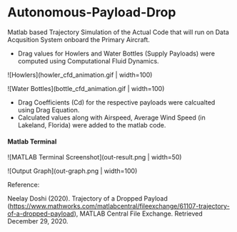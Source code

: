 # Autonomous-Payload-Drop

Matlab based Trajectory Simulation of the Actual Code that will run on Data Acqusition System onboard the Primary Aircraft.

* Drag values for Howlers and Water Bottles (Supply Payloads) were computed using Computational Fluid Dynamics.

![Howlers](howler_cfd_animation.gif | width=100)

![Water Bottles](bottle_cfd_animation.gif | width=100)

* Drag Coefficients (Cd) for the respective payloads were calcualted using Drag Equation.
* Calculated values along with Airspeed, Average Wind Speed (in Lakeland, Florida) were added to the matlab code.

#### Matlab Terminal
![MATLAB Terminal Screenshot](out-result.png | width=50)

![Output Graph](out-graph.png | width=100)


Reference:

Neelay Doshi (2020). Trajectory of a Dropped Payload (https://www.mathworks.com/matlabcentral/fileexchange/61107-trajectory-of-a-dropped-payload), MATLAB Central File Exchange. Retrieved December 29, 2020.
